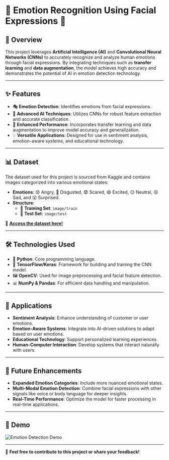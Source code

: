 # 🌟 Emotion Recognition Using Facial Expressions 🌟

## 📖 Overview  
This project leverages **Artificial Intelligence (AI)** and **Convolutional Neural Networks (CNNs)** to accurately recognize and analyze human emotions through facial expressions. By integrating techniques such as **transfer learning** and **data augmentation**, the model achieves high accuracy and demonstrates the potential of AI in emotion detection technology.  

---

## ✨ Features  
- 🎭 **Emotion Detection**: Identifies emotions from facial expressions.  
- 🧠 **Advanced AI Techniques**: Utilizes CNNs for robust feature extraction and accurate classification.  
- 🚀 **Enhanced Performance**: Incorporates transfer learning and data augmentation to improve model accuracy and generalization.  
- 💡 **Versatile Applications**: Designed for use in sentiment analysis, emotion-aware systems, and educational technology.  

---

## 📊 Dataset  
The dataset used for this project is sourced from Kaggle and contains images categorized into various emotional states:  
- **Emotions**: 😡 Angry, 🤢 Disgusted, 😨 Scared, 😄 Excited, 😐 Neutral, 😢 Sad, and 😲 Surprised.  
- **Structure**:  
  - 📂 **Training Set**: `image/train`  
  - 📂 **Test Set**: `image/test`  

🎯 **[Access the dataset here!](https://www.kaggle.com/datasets/ananthu017/emotion-detection-fer/data)**  

---

## 🛠️ Technologies Used  
- 🐍 **Python**: Core programming language.  
- 🔗 **TensorFlow/Keras**: Framework for building and training the CNN model.  
- 🖼️ **OpenCV**: Used for image preprocessing and facial feature detection.  
- 📊 **NumPy & Pandas**: For efficient data handling and manipulation.  

---

## 🚀 Applications  
-  **Sentiment Analysis**: Enhance understanding of customer or user emotions.  
-  **Emotion-Aware Systems**: Integrate into AI-driven solutions to adapt based on user emotions.  
-  **Educational Technology**: Support personalized learning experiences.  
-  **Human-Computer Interaction**: Develop systems that interact naturally with users.  

---

## 🌟 Future Enhancements  
-  **Expanded Emotion Categories**: Include more nuanced emotional states.  
-  **Multi-Modal Emotion Detection**: Combine facial expressions with other signals like voice or body language for deeper insights.  
-  **Real-Time Performance**: Optimize the model for faster processing in real-time applications.  

---

## 📸 Demo  
![Emotion Detection Demo](https://via.placeholder.com/800x400.png?text=Insert+Demo+Image+or+GIF+Here)

---

🎉 **Feel free to contribute to this project or share your feedback!**
